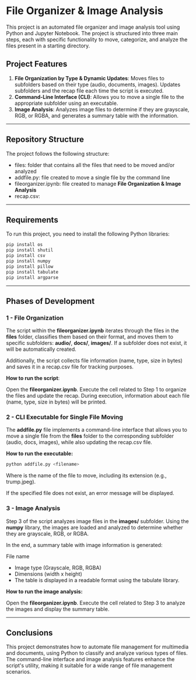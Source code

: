 # File Organizer & Image Analysis

This project is an automated file organizer and image analysis tool using Python and Jupyter Notebook. The project is structured into three main steps, each with specific functionality to move, categorize, and analyze the files present in a starting directory.

## Project Features

1. **File Organization by Type & Dynamic Updates**: Moves files to subfolders based on their type (audio, documents, images). Updates subfolders and the recap file each time the script is executed.
2. **Command-Line Interface (CLI)**: Allows you to move a single file to the appropriate subfolder using an executable.
3. **Image Analysis**: Analyzes image files to determine if they are grayscale, RGB, or RGBA, and generates a summary table with the information.

---

## Repository Structure

The project follows the following structure:

- files: folder that contains all the files that need to be moved and/or analyzed
- addfile.py: file created to move a single file by the command line
- fileorganizer.ipynb: file created to manage **File Organization & Image Analysis**
- recap.csv: 

---

## Requirements

To run this project, you need to install the following Python libraries:

```bash
pip install os
pip install shutil
pip install csv
pip install numpy
pip install pillow
pip install tabulate
pip install argparse
```

---

## Phases of Development

  ### 1 - File Organization
  The script within the **fileorganizer.ipynb** iterates through the files in the **files** folder, classifies them based on their format, and moves them to specific subfolders: **audio/**, **docs/**, **images/**. If a subfolder does not exist, it will be automatically created.

Additionally, the script collects file information (name, type, size in bytes) and saves it in a recap.csv file for tracking purposes.

**How to run the script**:

Open the **fileorganizer.ipynb**.
Execute the cell related to Step 1 to organize the files and update the recap.
During execution, information about each file (name, type, size in bytes) will be printed.

  ### 2 - CLI Executable for Single File Moving

The **addfile.py** file implements a command-line interface that allows you to move a single file from the **files** folder to the corresponding subfolder (audio, docs, images), while also updating the recap.csv file.

**How to run the executable:**

```bash
python addfile.py <filename>
```

Where **<filename>** is the name of the file to move, including its extension (e.g., trump.jpeg).

If the specified file does not exist, an error message will be displayed.

  ### 3 - Image Analysis

  Step 3 of the script analyzes image files in the **images/** subfolder. Using the **numpy** library, the images are loaded and analyzed to determine whether they are grayscale, RGB, or RGBA.

In the end, a summary table with image information is generated:

File name
- Image type (Grayscale, RGB, RGBA)
- Dimensions (width x height)
- The table is displayed in a readable format using the tabulate library.

**How to run the image analysis:**

Open the **fileorganizer.ipynb**.
Execute the cell related to Step 3 to analyze the images and display the summary table.

---

## Conclusions

This project demonstrates how to automate file management for multimedia and documents, using Python to classify and analyze various types of files. The command-line interface and image analysis features enhance the script's utility, making it suitable for a wide range of file management scenarios.
